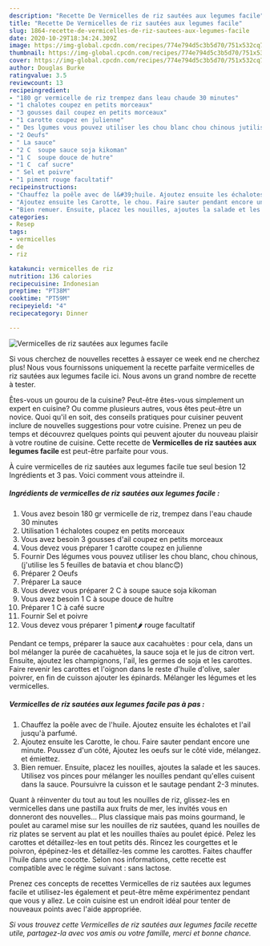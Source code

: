 ```yaml
---
description: "Recette De Vermicelles de riz sautées aux legumes facile"
title: "Recette De Vermicelles de riz sautées aux legumes facile"
slug: 1864-recette-de-vermicelles-de-riz-sautees-aux-legumes-facile
date: 2020-10-29T18:34:24.309Z
image: https://img-global.cpcdn.com/recipes/774e794d5c3b5d70/751x532cq70/vermicelles-de-riz-sautees-aux-legumes-facile-photo-principale-de-la-recette.jpg
thumbnail: https://img-global.cpcdn.com/recipes/774e794d5c3b5d70/751x532cq70/vermicelles-de-riz-sautees-aux-legumes-facile-photo-principale-de-la-recette.jpg
cover: https://img-global.cpcdn.com/recipes/774e794d5c3b5d70/751x532cq70/vermicelles-de-riz-sautees-aux-legumes-facile-photo-principale-de-la-recette.jpg
author: Douglas Burke
ratingvalue: 3.5
reviewcount: 13
recipeingredient:
- "180 gr vermicelle de riz trempez dans leau chaude 30 minutes"
- "1 chalotes coupez en petits morceaux"
- "3 gousses dail coupez en petits morceaux"
- "1 carotte coupez en julienne"
- " Des lgumes vous pouvez utiliser les chou blanc chou chinous jutilise les 5 feuilles de batavia et chou blanc"
- "2 Oeufs"
- " La sauce"
- "2 C  soupe sauce soja kikoman"
- "1 C  soupe douce de hutre"
- "1 C  caf sucre"
- " Sel et poivre"
- "1 piment rouge facultatif"
recipeinstructions:
- "Chauffez la poêle avec de l&#39;huile. Ajoutez ensuite les échalotes et l&#39;ail jusqu&#39;à parfumé."
- "Ajoutez ensuite les Carotte, le chou. Faire sauter pendant encore une minute. Poussez d&#39;un côté, Ajoutez les oeufs sur le côté vide, mélangez. et émiettez."
- "Bien remuer. Ensuite, placez les nouilles, ajoutes la salade et les sauces. Utilisez vos pinces pour mélanger les nouilles pendant qu&#39;elles cuisent dans la sauce. Poursuivre la cuisson et le sautage pendant 2-3 minutes."
categories:
- Resep
tags:
- vermicelles
- de
- riz

katakunci: vermicelles de riz 
nutrition: 136 calories
recipecuisine: Indonesian
preptime: "PT38M"
cooktime: "PT59M"
recipeyield: "4"
recipecategory: Dinner

---
```



![Vermicelles de riz sautées aux legumes facile](https://img-global.cpcdn.com/recipes/774e794d5c3b5d70/751x532cq70/vermicelles-de-riz-sautees-aux-legumes-facile-photo-principale-de-la-recette.jpg)

Si vous cherchez de nouvelles recettes à essayer ce week end ne cherchez plus! Nous vous fournissons uniquement la recette parfaite vermicelles de riz sautées aux legumes facile ici. Nous avons un grand nombre de recette à tester.

Êtes-vous un gourou de la cuisine? Peut-être êtes-vous simplement un expert en cuisine? Ou comme plusieurs autres, vous êtes peut-être un novice. Quoi qu'il en soit, des conseils pratiques pour cuisiner peuvent inclure de nouvelles suggestions pour votre cuisine. Prenez un peu de temps et découvrez quelques points qui peuvent ajouter du nouveau plaisir à votre routine de cuisine. Cette recette de <strong> Vermicelles de riz sautées aux legumes facile </strong> est peut-être parfaite pour vous.

<!--inarticleads1-->

À cuire vermicelles de riz sautées aux legumes facile tue seul besion 12 Ingrédients et 3 pas. Voici comment vous atteindre il.

##### Ingrédients de vermicelles de riz sautées aux legumes facile :

1. Vous avez besoin 180 gr vermicelle de riz, trempez dans l&#39;eau chaude 30 minutes
1. Utilisation 1 échalotes coupez en petits morceaux
1. Vous avez besoin 3 gousses d&#39;ail coupez en petits morceaux
1. Vous devez vous préparer 1 carotte coupez en julienne
1. Fournir  Des légumes vous pouvez utiliser les chou blanc, chou chinous, (j&#39;utilise les 5 feuilles de batavia et chou blanc😊)
1. Préparer 2 Oeufs
1. Préparer  La sauce
1. Vous devez vous préparer 2 C à soupe sauce soja kikoman
1. Vous avez besoin 1 C à soupe douce de huître
1. Préparer 1 C à café sucre
1. Fournir  Sel et poivre
1. Vous devez vous préparer 1 piment🌶 rouge facultatif


Pendant ce temps, préparer la sauce aux cacahuètes : pour cela, dans un bol mélanger la purée de cacahuètes, la sauce soja et le jus de citron vert. Ensuite, ajoutez les champignons, l&#39;ail, les germes de soja et les carottes. Faire revenir les carottes et l&#39;oignon dans le reste d&#39;huile d&#39;olive, saler poivrer, en fin de cuisson ajouter les épinards. Mélanger les légumes et les vermicelles. 

<!--inarticleads2-->

##### Vermicelles de riz sautées aux legumes facile pas à pas :

1. Chauffez la poêle avec de l&#39;huile. Ajoutez ensuite les échalotes et l&#39;ail jusqu&#39;à parfumé.
1. Ajoutez ensuite les Carotte, le chou. Faire sauter pendant encore une minute. Poussez d&#39;un côté, Ajoutez les oeufs sur le côté vide, mélangez. et émiettez.
1. Bien remuer. Ensuite, placez les nouilles, ajoutes la salade et les sauces. Utilisez vos pinces pour mélanger les nouilles pendant qu&#39;elles cuisent dans la sauce. Poursuivre la cuisson et le sautage pendant 2-3 minutes.


Quant à réinventer du tout au tout les nouilles de riz, glissez-les en vermicelles dans une pastilla aux fruits de mer, les invités vous en donneront des nouvelles… Plus classique mais pas moins gourmand, le poulet au caramel mise sur les nouilles de riz sautées, quand les nouilles de riz plates se servent au plat et les nouilles thaïes au poulet épicé. Pelez les carottes et détaillez-les en tout petits dés. Rincez les courgettes et le poivron, épépinez-les et détaillez-les comme les carottes. Faites chauffer l&#39;huile dans une cocotte. Selon nos informations, cette recette est compatible avec le régime suivant : sans lactose. 

<!--inarticleads1-->

<p>
Prenez ces concepts de recettes Vermicelles de riz sautées aux legumes facile et utilisez-les également et peut-être même expérimentez pendant que vous y allez. Le coin cuisine est un endroit idéal pour tenter de nouveaux points avec l'aide appropriée.
</p>

<p>
<i>Si vous trouvez cette Vermicelles de riz sautées aux legumes facile recette utile, partagez-la avec vos amis ou votre famille, merci et bonne chance.</i>
</p>
